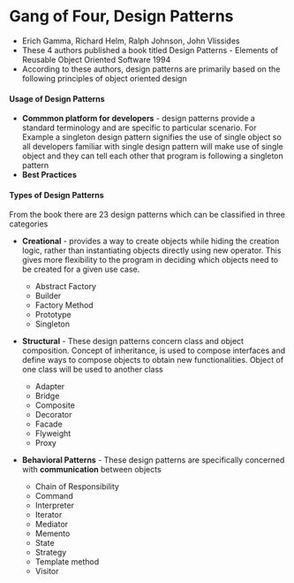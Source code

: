 # Gang of Four, Design Patterns

- Erich Gamma, Richard Helm, Ralph Johnson, John Vlissides 
- These 4 authors published a book titled Design Patterns - Elements of Reusable Object Oriented Software 1994
- According to these authors, design patterns are primarily based on the following principles of object oriented design 

#### Usage of Design Patterns 

- **Commmon platform for developers** - design patterns provide a standard terminology and are specific to particular scenario. For Example a singleton design pattern signifies the use of single object so all developers familiar with single design pattern will make use of single object and they can tell each other that program is following a singleton pattern
- **Best Practices** 


#### Types of Design Patterns
From the book there are 23 design patterns which can be classified in three categories
- **Creational** - provides a way to create objects while hiding the creation logic, rather than instantiating objects directly using new operator. This gives more flexibility to the program in deciding which objects need to be created for a given use case.  
  - Abstract Factory
  - Builder  
  - Factory Method
  - Prototype
  - Singleton
    
- **Structural** - These design patterns concern class and object composition. Concept of inheritance, is used to compose interfaces and define ways to compose objects to obtain new functionalities. Object of one class will be used to another class
  - Adapter
  - Bridge
  - Composite
  - Decorator
  - Facade
  - Flyweight
  - Proxy
  
- **Behavioral Patterns** - These design patterns are specifically concerned with **communication** between objects
  - Chain of Responsibility
  - Command
  - Interpreter
  - Iterator
  - Mediator
  - Memento
  - State
  - Strategy
  - Template method
  - Visitor

